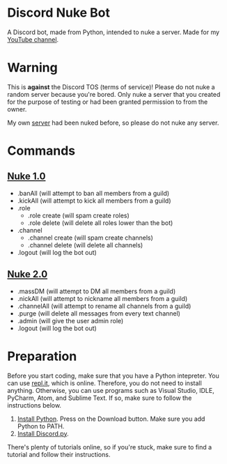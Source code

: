 # Discord Nuke Bot
A Discord bot, made from Python, intended to nuke a server. Made for my [YouTube channel](https://www.youtube.com/channel/UCDSHlAERINyHPbAkINm7OjQ?view_as=subscriber).

# Warning
This is **against** the Discord TOS (terms of service)! Please do not nuke a random server because you're bored. Only nuke a server that you created for the purpose of testing or had been granted permission to from the owner.

My own [server](https://discord.gg/ka35JqY) had been nuked before, so please do not nuke any server.

# Commands
## [Nuke 1.0](https://youtu.be/f-BE5wRMO7E)
* .banAll (will attempt to ban all members from a guild)
* .kickAll (will attempt to kick all members from a guild)
* .role
  * .role create (will spam create roles)
  * .role delete (will delete all roles lower than the bot)
* .channel
  * .channel create (will spam create channels)
  * .channel delete (will delete all channels)
* .logout (will log the bot out)

## [Nuke 2.0](https://youtu.be/6JK-d-plvXU)
* .massDM (will attempt to DM all members from a guild)
* .nickAll (will attempt to nickname all members from a guild)
* .channelAll (will attempt to rename all channels from a guild)
* .purge (will delete all messages from every text channel)
* .admin (will give the user admin role)
* .logout (will log the bot out)

# Preparation
Before you start coding, make sure that you have a Python intepreter. You can use [repl.it](https://repl.it/~), which is online. Therefore, you do not need to install anything. Otherwise, you can use programs such as Visual Studio, IDLE, PyCharm, Atom, and Sublime Text. If so, make sure to follow the instructions below.

1. [Install Python](https://www.python.org/downloads/). Press on the Download button. Make sure you add Python to PATH.
1. [Install Discord.py](https://pypi.org/project/discord.py/).

There's plenty of tutorials online, so if you're stuck, make sure to find a tutorial and follow their instructions.
